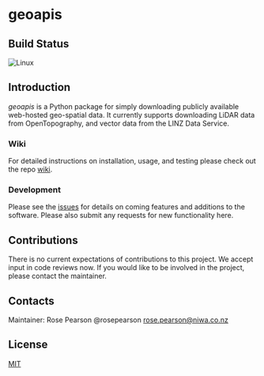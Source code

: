 # geoapis

## Build Status

![Linux](https://github.com/rosepearson/geoapis/actions/workflows/linux-test.yml/badge.svg)

## Introduction

*_geoapis_* is a Python package for simply downloading publicly available web-hosted geo-spatial data. It currently supports downloading LiDAR data from OpenTopography, and vector data from the LINZ Data Service. 

### Wiki
For detailed instructions on installation, usage, and testing please check out the repo [wiki](https://github.com/niwa/geoapis/wiki). 

### Development
Please see the [issues](https://github.com/niwa/geoapis/issues) for details on coming features and additions to the software. Please also submit any requests for new functionality here.

## Contributions
There is no current expectations of contributions to this project. We accept input in code reviews now. If you would like to be involved in the project, please contact the maintainer.

## Contacts
Maintainer: Rose Pearson @rosepearson rose.pearson@niwa.co.nz

## License
[MIT](https://github.com/rosepearson/geoapis/LICENSE)
